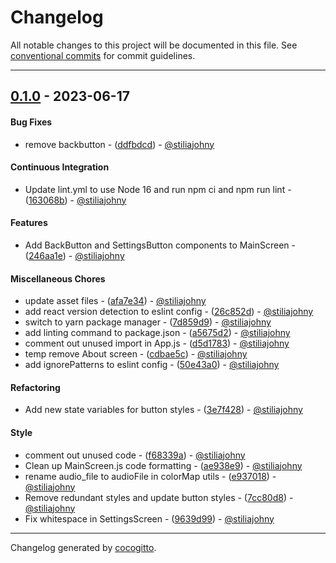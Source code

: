 # Changelog
All notable changes to this project will be documented in this file. See [conventional commits](https://www.conventionalcommits.org/) for commit guidelines.

- - -
## [0.1.0](https://github.com/stiliajohny/soundwaves/compare/0.0.1..0.1.0) - 2023-06-17
#### Bug Fixes
- remove backbutton - ([ddfbdcd](https://github.com/stiliajohny/soundwaves/commit/ddfbdcd508e9ccce6dd903ad5367e6ddbd22db1a)) - [@stiliajohny](https://github.com/stiliajohny)
#### Continuous Integration
- Update lint.yml to use Node 16 and run npm ci and npm run lint - ([163068b](https://github.com/stiliajohny/soundwaves/commit/163068bf9683152ee028ace5fb42d21ca6e31c62)) - [@stiliajohny](https://github.com/stiliajohny)
#### Features
- Add BackButton and SettingsButton components to MainScreen - ([246aa1e](https://github.com/stiliajohny/soundwaves/commit/246aa1e599788a0341029b2ed14beeba8f5414df)) - [@stiliajohny](https://github.com/stiliajohny)
#### Miscellaneous Chores
- update asset files - ([afa7e34](https://github.com/stiliajohny/soundwaves/commit/afa7e344d27352f307d1088eff4c1f61b8d47d1a)) - [@stiliajohny](https://github.com/stiliajohny)
- add react version detection to eslint config - ([26c852d](https://github.com/stiliajohny/soundwaves/commit/26c852d81d1fa7a7dc6faa4e1911f49d45f9996c)) - [@stiliajohny](https://github.com/stiliajohny)
- switch to yarn package manager - ([7d859d9](https://github.com/stiliajohny/soundwaves/commit/7d859d933a43014e04f1343be5067c9cdeffd753)) - [@stiliajohny](https://github.com/stiliajohny)
- add linting command to package.json - ([a5675d2](https://github.com/stiliajohny/soundwaves/commit/a5675d2c158d0de3baf94dd11486129f3a116dd8)) - [@stiliajohny](https://github.com/stiliajohny)
- comment out unused import in App.js - ([d5d1783](https://github.com/stiliajohny/soundwaves/commit/d5d1783ff0cf4702f7c6a8fd1c70aef9562a8741)) - [@stiliajohny](https://github.com/stiliajohny)
- temp remove About screen - ([cdbae5c](https://github.com/stiliajohny/soundwaves/commit/cdbae5c849735174369add83154e4fec16ad76ae)) - [@stiliajohny](https://github.com/stiliajohny)
- add ignorePatterns to eslint config - ([50e43a0](https://github.com/stiliajohny/soundwaves/commit/50e43a014467ca2571cb42707a8d473c5ad44db9)) - [@stiliajohny](https://github.com/stiliajohny)
#### Refactoring
- Add new state variables for button styles - ([3e7f428](https://github.com/stiliajohny/soundwaves/commit/3e7f4286023f756ff50b090bd3c7ec51af45825c)) - [@stiliajohny](https://github.com/stiliajohny)
#### Style
- comment out unused code - ([f68339a](https://github.com/stiliajohny/soundwaves/commit/f68339a9ea33f7d1133361917e6461d1cf14ee2c)) - [@stiliajohny](https://github.com/stiliajohny)
- Clean up MainScreen.js code formatting - ([ae938e9](https://github.com/stiliajohny/soundwaves/commit/ae938e9483ee3bc75ad930d4d2addffb87826f02)) - [@stiliajohny](https://github.com/stiliajohny)
- rename audio_file to audioFile in colorMap utils - ([e937018](https://github.com/stiliajohny/soundwaves/commit/e937018168b81984f7d3299645f240c6378eb89e)) - [@stiliajohny](https://github.com/stiliajohny)
- Remove redundant styles and update button styles - ([7cc80d8](https://github.com/stiliajohny/soundwaves/commit/7cc80d8fbe19a423963d65b5acdb75b0aad18202)) - [@stiliajohny](https://github.com/stiliajohny)
- Fix whitespace in SettingsScreen - ([9639d99](https://github.com/stiliajohny/soundwaves/commit/9639d99407cbed83f11a6f6cce466c8967f961d9)) - [@stiliajohny](https://github.com/stiliajohny)
- - -

Changelog generated by [cocogitto](https://github.com/cocogitto/cocogitto).